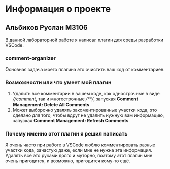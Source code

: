 # Информация о проекте

## Альбиков Руслан M3106

В данной лабораторной работе я написал плагин для среды разработки VSCode.

### comment-organizer

Основная задача моего плагина это очистить ваш код от комментариев.

### Возможности или что умеет мой плагин

1. Удалить все комментарии в вашем коде, как однострочные в виде _//comment_, так и многострочные _/**/_, запуская __Comment Management: Delete All Comments__
2. Может выборочно удалять закоментированные участки кода, это сделано для того, чтобы вдруг не удалить нужную вам информацию, запуская __Comment Management: Refresh Comments__

### Почему именно этот плагин я решил написать

Я очень часто при работе в VSCode люблю комментировать разные участки кода, зачастую даже, если мне не нужна эта информация. Удалять всё это руками долго и муторно, поэтому этот плагин мне очень пригодится, и возможно, пригодится кому-то ещё.
